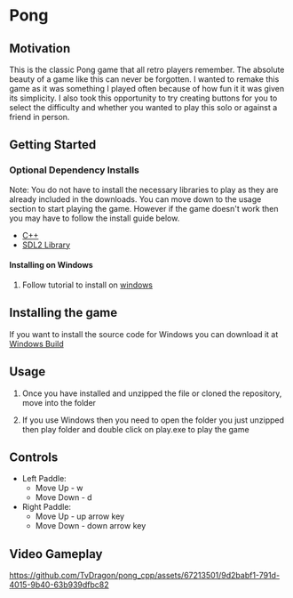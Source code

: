 # Pong
## Motivation

This is the classic Pong game that all retro players remember. The absolute beauty of a game like this can never be forgotten. I wanted to remake this game as it was something I played often because of how fun it it was given its simplicity. I also took this opportunity to try creating buttons for you to select the difficulty and whether you wanted to play this solo or against a friend in person.

## Getting Started

### Optional Dependency Installs

Note: You do not have to install the necessary libraries to play as they are already included in the downloads. You can move down to the usage section to start playing the game. However if the game doesn't work then you may have to follow the install guide below.

- [C++](https://sourceforge.net/projects/mingw-w64/files/Toolchains%20targetting%20Win32/Personal%20Builds/mingw-builds/installer/mingw-w64-install.exe/download)
- [SDL2 Library](https://www.libsdl.org/download-2.0.php)

#### Installing on Windows
1. Follow tutorial to install on [windows](https://www.matsson.com/prog/sdl2-mingw-w64-tutorial.php)

## Installing the game
If you want to install the source code for Windows you can download it at [Windows Build](https://github.com/TvDragon/pong_cpp/releases/tag/Windows)
	
## Usage

1. Once you have installed and unzipped the file or cloned the repository, move into the folder

2. If you use Windows then you need to open the folder you just unzipped then play folder and double click on play.exe to play the game

## Controls

- Left Paddle:
	- Move Up - w
	- Move Down - d
- Right Paddle:
	- Move Up - up arrow key
	- Move Down - down arrow key

## Video Gameplay

https://github.com/TvDragon/pong_cpp/assets/67213501/9d2babf1-791d-4015-9b40-63b939dfbc82
